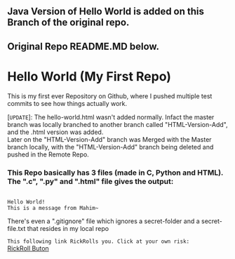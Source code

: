 ## Java Version of Hello World is added on this Branch of the original repo.
## Original Repo README.MD below.

# Hello World (My First Repo)
This is my first ever Repository on Github, where I pushed multiple test commits to see how things actually work.  
 

[`UPDATE`]: The hello-world.html wasn't added normally. Infact the master branch was locally branched to another branch called "HTML-Version-Add", and the .html version was added.  
Later on the "HTML-Version-Add" branch was Merged with the Master branch locally, with the "HTML-Version-Add" branch being deleted and pushed in the Remote Repo.


### This Repo basically has 3 files (made in C, Python and HTML). The ".c", ".py" and ".html" file gives the output:

```  

Hello World!
This is a message from Mahim~

```  
There's even a ".gitignore" file which ignores a secret-folder and a secret-file.txt that resides in my local repo  

`This following link RickRolls you. Click at your own risk:`  
[RickRoll Buton](https://www.youtube.com/watch?v=dQw4w9WgXcQ)
